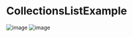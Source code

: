 # CollectionsListExample
![image](https://user-images.githubusercontent.com/90178882/160292543-91945b35-1129-4f40-985a-72127f852ed2.png)
![image](https://user-images.githubusercontent.com/90178882/160292555-1e44ab86-bcf8-4cdb-8fc3-138ecc5866bf.png)
